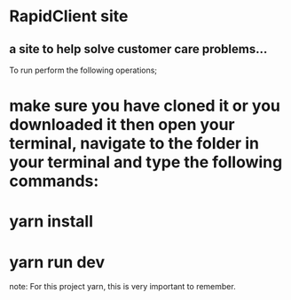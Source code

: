 # RapidClient site 
## a site to help solve customer care problems...

To run perform the following operations;

# make sure you have cloned it or you downloaded it then open your terminal, navigate to the folder in your terminal and type the following commands:

# yarn install
# yarn run dev

note: For this project yarn, this is very important to remember.
